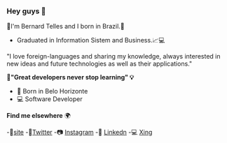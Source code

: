 ### Hey guys 👋
🌳I'm Bernard Telles and I born in Brazil.🌳
- Graduated in Information Sistem and Business.📈💻


"I love foreign-languages and sharing my knowledge, always interested in new ideas and future technologies as well as their applications."


**🧠"Great developers never stop learning" 💡**

- 📍 Born in Belo Horizonte
- 💻 Software Developer

**Find me elsewhere** 🌍

 -📩[site](https://twitter.com/bernard_telles7)
 -🐤[Twitter](https://twitter.com/bernard_telles7)
 -📷 [Instagram](https://twitter.com/bernard_telles7)
 -💼 [Linkedn](https://www.linkedin.com/in/bernard-teles-5ab57690/)
 -💻 [Xing](https://www.xing.com/profile/Bernard_Teles/cv)





<!--
**Telles01/Telles01** is a ✨ _special_ ✨ repository because its `README.md` (this file) appears on your GitHub profile.

Here are some ideas to get you started:

- 🔭 I’m currently working on ...
- 🌱 I’m currently learning ...
- 👯 I’m looking to collaborate on ...
- 🤔 I’m looking for help with ...
- 💬 Ask me about ...
- 📫 How to reach me: ...
- 😄 Pronouns: ...
- ⚡ Fun fact: ...
-->
